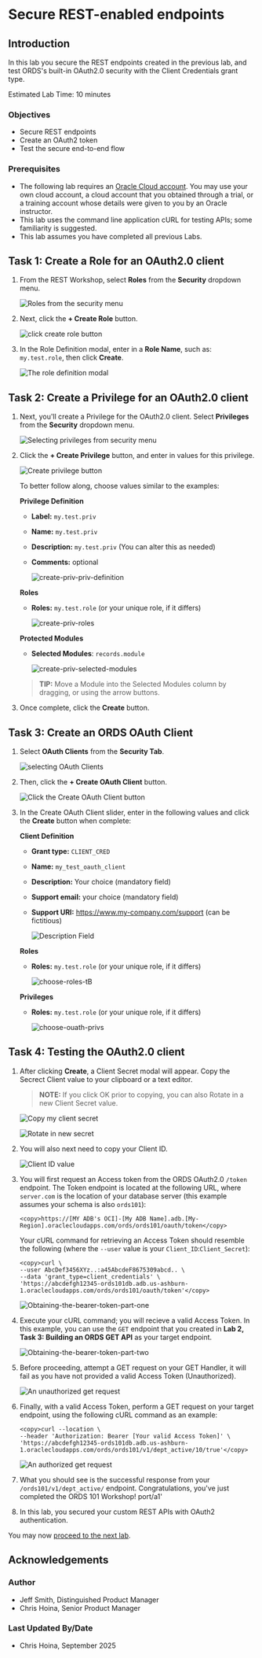 # Secure REST-enabled endpoints

## Introduction

In this lab you secure the REST endpoints created in the previous lab, and test ORDS's built-in OAuth2.0 security with the Client Credentials grant type.

Estimated Lab Time: 10 minutes

### Objectives

- Secure REST endpoints
- Create an OAuth2 token
- Test the secure end-to-end flow

### Prerequisites

- The following lab requires an [Oracle Cloud account](https://www.oracle.com/cloud/free/). You may use your own cloud account, a cloud account that you obtained through a trial, or a training account whose details were given to you by an Oracle instructor.
- This lab uses the command line application cURL for testing APIs; some familiarity is suggested.
- This lab assumes you have completed all previous Labs. 

## Task 1: Create a Role for an OAuth2.0 client

1. From the REST Workshop, select **Roles** from the **Security** dropdown menu.

    ![Roles from the security menu](./images-new/1-roles-from-security-menu.png " ")

2. Next, click the **+ Create Role** button.

    ![click create role button](./images-new/2-create-role-button.png " ")

3. In the Role Definition modal, enter in a **Role Name**, such as: `my.test.role`, then click **Create**.

    ![The role definition modal](./images-new/3-role-definition-modal.png " ")

## Task 2: Create a Privilege for an OAuth2.0 client

1. Next, you'll create a Privilege for the OAuth2.0 client. Select **Privileges** from the **Security** dropdown menu. 

    ![Selecting privileges from security menu](./images-new/4-select-privileges-option.png " ")

2. Click the **+ Create Privilege** button, and enter in values for this privilege. 

   ![Create privilege button](./images-new/5-create-privilege-button.png " ")

   To better follow along, choose values similar to the examples: 

   **Privilege Definition**
   - **Label:** `my.test.priv`
   - **Name:** `my.test.priv`
   - **Description:** `my.test.priv` (You can alter this as needed)
   - **Comments:** optional 

     ![create-priv-priv-definition](./images-new/6-create-priv-priv-definition.png " ")

    **Roles**
    - **Roles:** `my.test.role` (or your unique role, if it differs)

       ![create-priv-roles](./images-new/7-create-priv-roles.png " ")

    **Protected Modules**
    - **Selected Modules**: `records.module`

      ![create-priv-selected-modules](./images-new/8-create-priv-protected-modules.png " ")

    > **TIP:** Move a Module into the Selected Modules column by dragging, or using the arrow buttons.

3. Once complete, click the **Create** button.

## Task 3: Create an ORDS OAuth Client

1. Select **OAuth Clients** from the **Security Tab**.

    ![selecting OAuth Clients](./images-new/9-oauth-clients-menu.png " ")

2. Then, click the **+ Create OAuth Client** button.

    ![Click the Create OAuth Client button](./images-new/10-create-oauth-client-button.png " ")

3. In the Create OAuth Client slider, enter in the following values and click the **Create** button when complete:

   **Client Definition**
   - **Grant type:** `CLIENT_CRED`
   - **Name:** `my_test_oauth_client`
   - **Description:** Your choice (mandatory field)
   - **Support email:** your choice (mandatory field)
   - **Support URI:** https://www.my-company.com/support (can be fictitious)

     ![Description Field](./images-new/11-create-oauth-client-definition.png " ")

   **Roles**
   - **Roles:** `my.test.role` (or your unique role, if it differs)

       ![choose-roles-tB](./images-new/12-create-oauth-client-roles.png " ")

   **Privileges**
   - **Roles:** `my.test.role` (or your unique role, if it differs)

       ![choose-ouath-privs](./images-new/13-create-oauth-client-privs.png " ")

## Task 4: Testing the OAuth2.0 client

1. After clicking **Create**, a Client Secret modal will appear. Copy the Secrect Client value to your clipboard or a text editor. 

     > **NOTE:** If you click OK prior to copying, you can also Rotate in a new Client Secret value.

     ![Copy my client secret](./images-new/14-my-oauth-client-secret.png " ")

     ![Rotate in new secret](./images-new/15-mistake-rotate-secret.png " ")

2. You will also next need to copy your Client ID.

    ![Client ID value](./images-new/16-copy-client-id-value.png " ")

3. You will first request an Access token from the ORDS OAuth2.0 `/token` endpoint. The Token endpoint is located at the following URL, where `server.com` is the location of your database server (this example assumes your schema is also `ords101`):

    ```http
    <copy>https://[MY ADB's OCI]-[My ADB Name].adb.[My-Region].oraclecloudapps.com/ords/ords101/oauth/token</copy>
    ```

    Your cURL command for retrieving an Access Token should resemble the following (where the `--user` value is your `Client_ID`:`Client_Secret`):

    ```shell
    <copy>curl \
    --user AbcDef3456XYz..:a45AbcdeF8675309abcd.. \
    --data 'grant_type=client_credentials' \
    'https://abcdefgh12345-ords101db.adb.us-ashburn-1.oraclecloudapps.com/ords/ords101/oauth/token'</copy>
    ```

    ![Obtaining-the-bearer-token-part-one](./images-new/17-obtaining-the-bearer-token-part-one.png " ")

4. Execute your cURL command; you will recieve a valid Access Token. In this example, you can use the `GET` endpoint that you created in **Lab 2, Task 3: Building an ORDS GET API** as your target endpoint.

    ![Obtaining-the-bearer-token-part-two](./images-new/18-obtaining-the-bearer-token-part-two.png " ")

5. Before proceeding, attempt a GET request on your GET Handler, it will fail as you have not provided a valid Access Token (Unauthorized).

    ![An unauthorized get request](./images-new/19-unauthorized-request.png " ")

6. Finally, with a valid Access Token, perform a GET request on your target endpoint, using the following cURL command as an example: 

    ```shell
    <copy>curl --location \
    --header 'Authorization: Bearer [Your valid Access Token]' \
    'https://abcdefgh12345-ords101db.adb.us-ashburn-1.oraclecloudapps.com/ords/ords101/v1/dept_active/10/true'</copy>
    ```

    ![An authorized get request](./images-new/20-authorized-request.png " ")

7. What you should see is the successful response from your `/ords101/v1/dept_active/` endpoint. Congratulations, you've just completed the ORDS 101 Workshop!
port/a1'</copy>

8. In this lab, you secured your custom REST APIs with OAuth2 authentication.

You may now [proceed to the next lab](#next).

## Acknowledgements

### Author

- Jeff Smith, Distinguished Product Manager
- Chris Hoina, Senior Product Manager

### Last Updated By/Date

- Chris Hoina, September 2025
